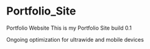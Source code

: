 # Portfolio_Site
Portfolio Website 
This is my Portfolio Site build 0.1

Ongoing optimization for ultrawide and mobile devices
